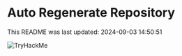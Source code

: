 # Auto Regenerate Repository

This README was last updated: 2024-09-03 14:50:51

 ![TryHackMe](https://tryhackme.com/badge/533634)